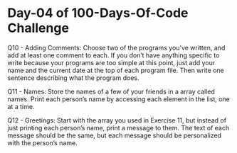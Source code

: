 # Day-04 of 100-Days-Of-Code Challenge

Q10 - Adding Comments: Choose two of the programs you’ve written, and add at least one comment to each. If you don’t have anything specific to write because your programs are too simple at this point, just add your name and the current date at the top of each program file. Then write one sentence describing what the program does.

Q11 - Names: Store the names of a few of your friends in a array called names. Print each person’s name by accessing each element in the list, one at a time.

Q12 - Greetings: Start with the array you used in Exercise 11, but instead of just printing each person’s name, print a message to them. The text of each message should be the same, but each message should be personalized with the person’s name.


